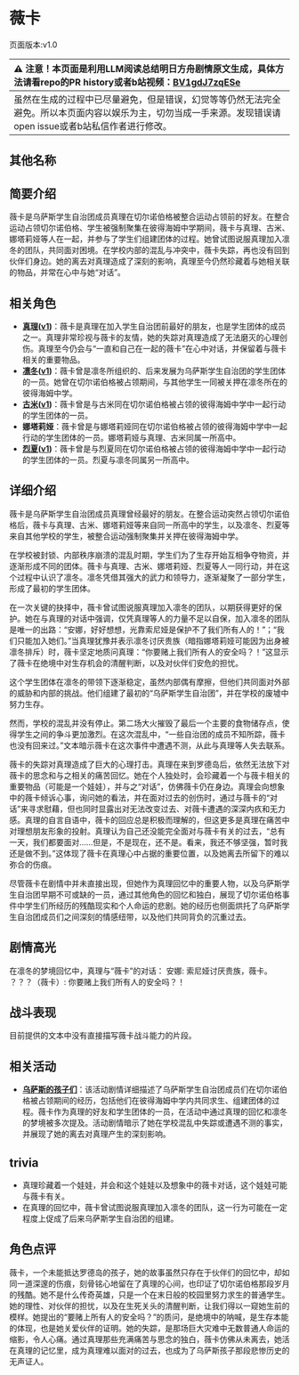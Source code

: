 # 薇卡
页面版本:v1.0
 

| :warning: 注意！本页面是利用LLM阅读总结明日方舟剧情原文生成，具体方法请看repo的PR history或者b站视频：[BV1gdJ7zqESe](https://www.bilibili.com/video/BV1gdJ7zqESe/)         |
|:----------------------------|
| 虽然在生成的过程中已尽量避免，但是错误，幻觉等等仍然无法完全避免。所以本页面内容以娱乐为主，切勿当成一手来源。发现错误请open issue或者b站私信作者进行修改。|



## 其他名称

## 简要介绍
薇卡是乌萨斯学生自治团成员真理在切尔诺伯格被整合运动占领前的好友。在整合运动占领切尔诺伯格、学生被强制聚集在彼得海姆中学期间，薇卡与真理、古米、娜塔莉娅等人在一起，并参与了学生们组建团体的过程。她曾试图说服真理加入凛冬的团队，共同面对困境。在学校内部的混乱与冲突中，薇卡失踪，再也没有回到伙伴们身边。她的离去对真理造成了深刻的影响，真理至今仍然珍藏着与她相关联的物品，并常在心中与她“对话”。
## 相关角色
-   **[真理](../char_v3/char_195_glassb.md)([v1](char_195_glassb.md))**：薇卡是真理在加入学生自治团前最好的朋友，也是学生团体的成员之一。真理非常珍视与薇卡的友情，她的失踪对真理造成了无法磨灭的心理创伤。真理至今仍会与“一直和自己在一起的薇卡”在心中对话，并保留着与薇卡相关的重要物品。
-   **[凛冬](../char_v3/char_115_headbr.md)([v1](char_115_headbr.md))**：薇卡曾是凛冬所组织的、后来发展为乌萨斯学生自治团的学生团体的一员。她曾在切尔诺伯格被占领期间，与其他学生一同被关押在凛冬所在的彼得海姆中学。
-   **[古米](../char_v3/char_196_sunbr.md)([v1](char_196_sunbr.md))**：薇卡曾是与古米同在切尔诺伯格被占领的彼得海姆中学中一起行动的学生团体的一员。
-   **娜塔莉娅**：薇卡曾是与娜塔莉娅同在切尔诺伯格被占领的彼得海姆中学中一起行动的学生团体的一员。娜塔莉娅与真理、古米同属一所高中。
-   **[烈夏](../char_v3/char_194_leto.md)([v1](char_194_leto.md))**：薇卡曾是与烈夏同在切尔诺伯格被占领的彼得海姆中学中一起行动的学生团体的一员。烈夏与凛冬同属另一所高中。
## 详细介绍
薇卡是乌萨斯学生自治团成员真理曾经最好的朋友。在整合运动突然占领切尔诺伯格后，薇卡与真理、古米、娜塔莉娅等来自同一所高中的学生，以及凛冬、烈夏等来自其他学校的学生，被整合运动强制聚集并关押在彼得海姆中学。

在学校被封锁、内部秩序崩溃的混乱时期，学生们为了生存开始互相争夺物资，并逐渐形成不同的团体。薇卡与真理、古米、娜塔莉娅、烈夏等人一同行动，并在这个过程中认识了凛冬。凛冬凭借其强大的武力和领导力，逐渐凝聚了一部分学生，形成了最初的学生团体。

在一次关键的抉择中，薇卡曾试图说服真理加入凛冬的团队，以期获得更好的保护。她在与真理的对话中强调，仅凭真理等人的力量不足以自保，加入凛冬的团队是唯一的出路：“安娜，好好想想，光靠索尼娅是保护不了我们所有人的！”；“我们只能加入她们。”当真理犹豫并表示凛冬讨厌贵族（暗指娜塔莉娅可能因为出身被凛冬排斥）时，薇卡坚定地质问真理：“你要赌上我们所有人的安全吗？！”这显示了薇卡在绝境中对生存机会的清醒判断，以及对伙伴们安危的担忧。

这个学生团体在凛冬的带领下逐渐稳定，虽然内部偶有摩擦，但他们共同面对外部的威胁和内部的挑战。他们组建了最初的“乌萨斯学生自治团”，并在学校的废墟中努力生存。

然而，学校的混乱并没有停止。第二场大火摧毁了最后一个主要的食物储存点，使得学生之间的争斗更加激烈。在这次混乱中，“一些自治团的成员不知所踪，薇卡也没有回来过。”文本暗示薇卡在这次事件中遭遇不测，从此与真理等人失去联系。

薇卡的失踪对真理造成了巨大的心理打击。真理在来到罗德岛后，依然无法放下对薇卡的思念和与之相关的痛苦回忆。她在个人独处时，会珍藏着一个与薇卡相关的重要物品（可能是一个娃娃），并与之“对话”，仿佛薇卡仍在身边。真理会向想象中的薇卡倾诉心事，询问她的看法，并在面对过去的创伤时，通过与薇卡的“对话”来寻求慰藉，但也同时显露出对无法改变过去、对薇卡遭遇的深深内疚和无力感。真理的自言自语中，薇卡的回应总是积极而理解的，但这更多是真理在痛苦中对理想朋友形象的投射。真理认为自己还没能完全面对与薇卡有关的过去，“总有一天，我们都要面对......但是，不是现在，还不是。看来，我还不够坚强，暂时我还是做不到。”这体现了薇卡在真理心中占据的重要位置，以及她离去所留下的难以弥合的伤痕。

尽管薇卡在剧情中并未直接出现，但她作为真理回忆中的重要人物，以及乌萨斯学生自治团早期不可或缺的一员，通过其他角色的回忆和独白，展现了切尔诺伯格事件中学生们所经历的残酷现实和个人命运的悲剧。她的经历也侧面烘托了乌萨斯学生自治团成员们之间深刻的情感纽带，以及他们共同背负的沉重过去。
## 剧情高光
在凛冬的梦境回忆中，真理与“薇卡”的对话：
安娜: 索尼娅讨厌贵族，薇卡。
？？？（薇卡）: 你要赌上我们所有人的安全吗？！
## 战斗表现
目前提供的文本中没有直接描写薇卡战斗能力的片段。
## 相关活动
-   **[乌萨斯的孩子们](../stories/act10d5.md)**：该活动剧情详细描述了乌萨斯学生自治团成员们在切尔诺伯格被占领期间的经历，包括他们在彼得海姆中学内共同求生、组建团体的过程。薇卡作为真理的好友和学生团体的一员，在活动中通过真理的回忆和凛冬的梦境被多次提及。活动剧情暗示了她在学校混乱中失踪或遭遇不测的事实，并展现了她的离去对真理产生的深刻影响。
## trivia
- 真理珍藏着一个娃娃，并会和这个娃娃以及想象中的薇卡对话，这个娃娃可能与薇卡有关。
- 在真理的回忆中，薇卡曾试图说服真理加入凛冬的团队，这一行为可能在一定程度上促成了后来乌萨斯学生自治团的组建。
## 角色点评
薇卡，一个未能抵达罗德岛的孩子，她的故事虽然只存在于伙伴们的回忆中，却如同一道深邃的伤痕，刻骨铭心地留在了真理的心间，也印证了切尔诺伯格那段岁月的残酷。她不是什么传奇英雄，只是一个在末日般的校园里努力求生的普通学生。她的理性、对伙伴的担忧，以及在生死关头的清醒判断，让我们得以一窥她生前的模样。她提出的“要赌上所有人的安全吗？”的质问，是绝境中的呐喊，是生存本能的体现，也是她关爱伙伴的证明。她的失踪，是那场巨大灾难中无数普通人命运的缩影，令人心痛。通过真理那些充满痛苦与思念的独白，薇卡仿佛从未离去，她活在真理的记忆里，成为真理难以面对的过去，也成为了乌萨斯孩子那段悲惨历史的无声证人。